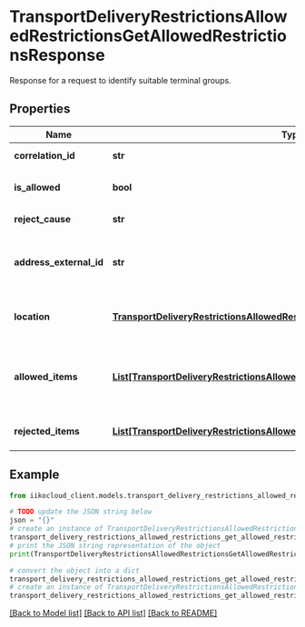 # TransportDeliveryRestrictionsAllowedRestrictionsGetAllowedRestrictionsResponse

Response for a request to identify suitable terminal groups.

## Properties

Name | Type | Description | Notes
------------ | ------------- | ------------- | -------------
**correlation_id** | **str** | Operation ID. | 
**is_allowed** | **bool** | A sign of successful verification. | 
**reject_cause** | **str** | Reject cause. | 
**address_external_id** | **str** | Delivery address ID in external mapping system. | 
**location** | [**TransportDeliveryRestrictionsAllowedRestrictionsOrderLocation**](TransportDeliveryRestrictionsAllowedRestrictionsOrderLocation.md) | Coordinates returned by geocoding service. | 
**allowed_items** | [**List[TransportDeliveryRestrictionsAllowedRestrictionsAllowedItemWithDuration]**](TransportDeliveryRestrictionsAllowedRestrictionsAllowedItemWithDuration.md) | Suitable terminal groups with a delivery duration for them. | 
**rejected_items** | [**List[TransportDeliveryRestrictionsAllowedRestrictionsRejectItem]**](TransportDeliveryRestrictionsAllowedRestrictionsRejectItem.md) | Rejected items with cause. | 

## Example

```python
from iikocloud_client.models.transport_delivery_restrictions_allowed_restrictions_get_allowed_restrictions_response import TransportDeliveryRestrictionsAllowedRestrictionsGetAllowedRestrictionsResponse

# TODO update the JSON string below
json = "{}"
# create an instance of TransportDeliveryRestrictionsAllowedRestrictionsGetAllowedRestrictionsResponse from a JSON string
transport_delivery_restrictions_allowed_restrictions_get_allowed_restrictions_response_instance = TransportDeliveryRestrictionsAllowedRestrictionsGetAllowedRestrictionsResponse.from_json(json)
# print the JSON string representation of the object
print(TransportDeliveryRestrictionsAllowedRestrictionsGetAllowedRestrictionsResponse.to_json())

# convert the object into a dict
transport_delivery_restrictions_allowed_restrictions_get_allowed_restrictions_response_dict = transport_delivery_restrictions_allowed_restrictions_get_allowed_restrictions_response_instance.to_dict()
# create an instance of TransportDeliveryRestrictionsAllowedRestrictionsGetAllowedRestrictionsResponse from a dict
transport_delivery_restrictions_allowed_restrictions_get_allowed_restrictions_response_from_dict = TransportDeliveryRestrictionsAllowedRestrictionsGetAllowedRestrictionsResponse.from_dict(transport_delivery_restrictions_allowed_restrictions_get_allowed_restrictions_response_dict)
```
[[Back to Model list]](../README.md#documentation-for-models) [[Back to API list]](../README.md#documentation-for-api-endpoints) [[Back to README]](../README.md)


